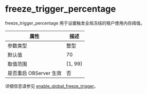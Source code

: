 freeze_trigger_percentage 
==============================================

freeze_trigger_percentage 用于设置触发全局冻结的租户使用内存阈值。


|      **属性**      |  **描述**   |
|------------------|-----------|
| 参数类型             | 整型        |
| 默认值              | 70        |
| 取值范围             | \[1, 99\] |
| 是否重启 OBServer 生效 | 否         |



详细信息请参见 [enable_global_freeze_trigger](/zh-CN/11.reference-guide-oracle-mode/3.system-configuration-items-1/61.enable_global_freeze_trigger-1.md)。
